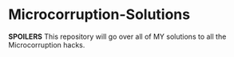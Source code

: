Microcorruption-Solutions
=========================

**SPOILERS** This repository will go over all of MY solutions to all the Microcorruption hacks.

